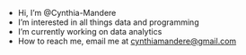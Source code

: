 -  Hi, I’m @Cynthia-Mandere
-  I’m interested in all things data and programming
-  I’m currently working on data analytics
-  How to reach me, email me at cynthiamandere@gmail.com

<!---
Cynthia-Mandere/Cynthia-Mandere is a ✨ special ✨ repository because its `README.md` (this file) appears on your GitHub profile.
You can click the Preview link to take a look at your changes.
--->
